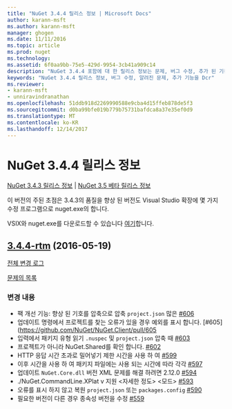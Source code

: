 ```yaml
---
title: "NuGet 3.4.4 릴리스 정보 | Microsoft Docs"
author: karann-msft
ms.author: karann-msft
manager: ghogen
ms.date: 11/11/2016
ms.topic: article
ms.prod: nuget
ms.technology: 
ms.assetid: 6f0aa9bb-75e5-429d-9954-3cb41a909c14
description: "NuGet 3.4.4 포함에 대 한 릴리스 정보는 문제, 버그 수정, 추가 된 기능 및 Dcr 알려져 있습니다."
keywords: "NuGet 3.4.4 릴리스 정보, 버그 수정, 알려진 문제, 추가 기능을 Dcr"
ms.reviewer:
- karann-msft
- unniravindranathan
ms.openlocfilehash: 51ddb918d2269990588e9cba4d15ffeb878de5f3
ms.sourcegitcommit: d0ba99bfe019b779b75731bafdca8a37e35ef0d9
ms.translationtype: MT
ms.contentlocale: ko-KR
ms.lasthandoff: 12/14/2017
---
```

# <a name="nuget-344-release-notes"></a>NuGet 3.4.4 릴리스 정보

[NuGet 3.4.3 릴리스 정보](../release-notes/nuget-3.4.3.md) | [NuGet 3.5 베타 릴리스 정보](../release-notes/nuget-3.5-Beta.md)

이 버전의 주된 초점은 3.4.3의 품질을 향상 된 버전도 Visual Studio 확장에 몇 가지 수정 프로그램으로 nuget.exe의 합니다.

VSIX와 nuget.exe를 다운로드할 수 있습니다 [여기](https://dist.nuget.org/index.html)합니다.

## <a name="344-rtmhttpsgithubcomnugetnugetclienttree344-rtm-2016-05-19"></a>[3.4.4-rtm](https://github.com/NuGet/NuGet.Client/tree/3.4.4-rtm) (2016-05-19)

[전체 변경 로그](https://github.com/NuGet/NuGet.Client/compare/3.5.0-beta-final...3.4.4-rtm)

[문제의 목록](https://github.com/NuGet/Home/issues?q=is%3Aissue+milestone%3A3.4.4+is%3Aclosed)

### <a name="changes"></a>변경 내용

- 팩 개선 기능: 향상 된 기호를 압축으로 압축 `project.json` 많은 [ \#606](https://github.com/NuGet/NuGet.Client/pull/606)
- 업데이트 명령에서 프로젝트를 찾는 오류가 있을 경우 예외를 표시 합니다. [\#605] (https://github.com/NuGet/NuGet.Client/pull/605
- 입력에서 패키지 유형 읽기 `.nuspec` 및 `project.json` 압축 때 [ \#603](https://github.com/NuGet/NuGet.Client/pull/603)
- 프로젝트가 아니라 NuGet.Shared를 확인 합니다. [\#602](https://github.com/NuGet/NuGet.Client/pull/602)
- HTTP 응답 시간 초과로 밀어넣기 제한 시간을 사용 하 여 [ \#599](https://github.com/NuGet/NuGet.Client/pull/599)
- 이후 시간을 사용 하 여 패키지 파일에는 사용 되는 시간에 따라 각각 [ \#597](https://github.com/NuGet/NuGet.Client/pull/597)
- 업데이트 `NuGet.Core.dll` 버전 XML 문제를 해결 하려면 2.12.0 [ \#594](https://github.com/NuGet/NuGet.Client/pull/594)
- ./NuGet.CommandLine.XPlat v 지원 \<자세한 정도\> \<모드\> [ \#593](https://github.com/NuGet/NuGet.Client/pull/593)
- 오류를 표시 하지 않고 복원 `project.json` 또는 `packages.config` [ \#590](https://github.com/NuGet/NuGet.Client/pull/590)
- 필요한 버전이 다른 경우 종속성 버전을 수정 [ \#559](https://github.com/NuGet/NuGet.Client/pull/559)